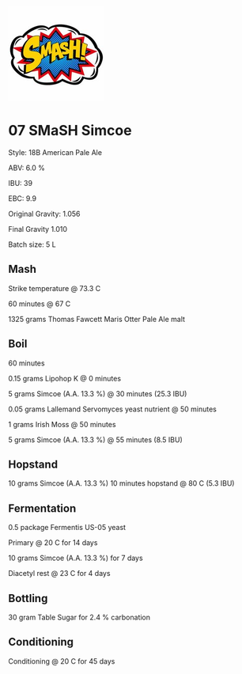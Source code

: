 ![logo](./07_SMaSH_Simcoe.jpeg)

# 07 SMaSH Simcoe

Style: 18B American Pale Ale

ABV: 6.0 %

IBU: 39

EBC: 9.9

Original Gravity: 1.056

Final Gravity 1.010

Batch size: 5 L

## Mash

Strike temperature @ 73.3 C

60 minutes @ 67 C

1325 grams Thomas Fawcett Maris Otter Pale Ale malt

## Boil

60 minutes

0.15 grams Lipohop K @ 0 minutes

5 grams Simcoe (A.A. 13.3 %) @ 30 minutes (25.3 IBU)

0.05 grams Lallemand Servomyces yeast nutrient @ 50 minutes

1 grams Irish Moss @ 50 minutes

5 grams Simcoe (A.A. 13.3 %) @ 55 minutes (8.5 IBU)

## Hopstand

10 grams Simcoe (A.A. 13.3 %) 10 minutes hopstand @ 80 C (5.3 IBU)

## Fermentation

0.5 package Fermentis US-05 yeast

Primary @ 20 C for 14 days

10 grams Simcoe (A.A. 13.3 %) for 7 days

Diacetyl rest @ 23 C for 4 days

## Bottling

30 gram Table Sugar for 2.4 % carbonation

## Conditioning

Conditioning @ 20 C for 45 days
